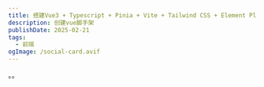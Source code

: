```yaml
---
title: 搭建Vue3 + Typescript + Pinia + Vite + Tailwind CSS + Element Plus开发脚手架
description: 创建vue脚手架
publishDate: 2025-02-21
tags:
  - 前端
ogImage: /social-card.avif
---
```

。。
